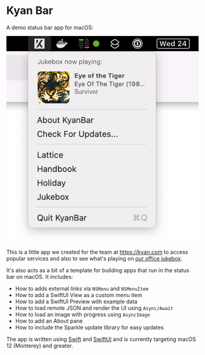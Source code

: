 # Kyan Bar

A demo status bar app for macOS:

![KyanBar](/docs/kyanbar.png)


This is a little app we created for the team at https://kyan.com to access popular services and also to see what's playing on [our office jukebox](https://github.com/kyan/jukebox-js).

It's also acts as a bit of a template for building apps that run in the status bar on macOS. It includes:

* How to adds external links via `NSMenu` and `NSMenuItem`
* How to add a SwiftUI View as a custom menu item
* How to add a SwiftUI Preview with example data
* How to load remote JSON and render the UI using `Async/Await`
* How to load an image with progress using `AsyncImage`
* How to add an About pane
* How to include the Sparkle update library for easy updates

The app is written using [Swift](https://developer.apple.com/swift/) and [SwiftUI](https://developer.apple.com/xcode/swiftui/) and is currently targeting macOS 12 (Monterey) and greater.
